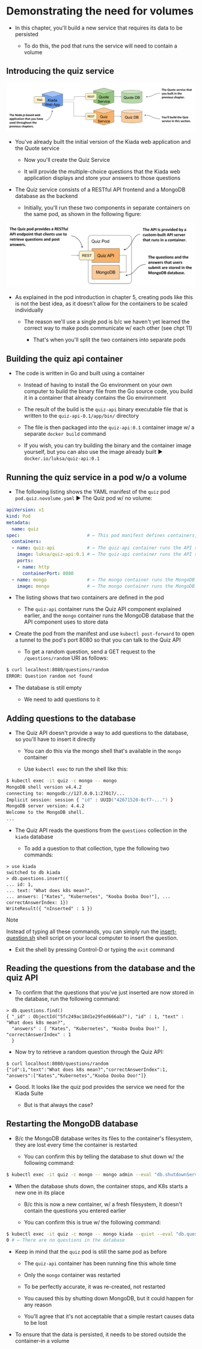 # Demonstrating the need for volumes

* In this chapter, you'll build a new service that requires its data to be persisted

  * To do this, the pod that runs the service will need to contain a volume

## Introducing the quiz service

![Fig. 1 How the Quiz service fits into the architecture of the Kiada Suite](../../../../../../img/kubernetes-in-action.demo/chpt07/section01/demo/diag01.png)

* You've already built the initial version of the Kiada web application and the Quote service

  * Now you'll create the Quiz Service

  * It will provide the multiple-choice questions that the Kiada web application displays and store your answers to those questions

* The Quiz service consists of a RESTful API frontend and a MongoDB database as the backend

  * Initially, you'll run these two components in separate containers on the same pod, as shown in the following figure:

![Fig. 2 The Quiz API and the MongoDB database run in the same pod](../../../../../../img/kubernetes-in-action.demo/chpt07/section01/demo/diag02.png)

* As explained in the pod introduction in chapter 5, creating pods like this is not the best idea, as it doesn't allow for the containers to be scaled individually

  * The reason we'll use a single pod is b/c we haven't yet learned the correct way to make pods communicate w/ each other (see chpt 11)

    * That's when you'll split the two containers into separate pods

## Building the quiz api container

* The code is written in Go and built using a container

  * Instead of having to install the Go environment on your own computer to build the binary file from the Go source code, you build it in a container that already contains the Go environment

  * The result of the build is the `quiz-api` binary executable file that is written to the `quiz-api-0.1/app/bin/` directory

  * The file is then packaged into the `quiz-api:0.1` container image w/ a separate `docker build` command

  * If you wish, you can try building the binary and the container image yourself, but you can also use the image already built ▶︎ `docker.io/luksa/quiz-api:0.1`

## Running the quiz service in a pod w/o a volume

* The following listing shows the YAML manifest of the `quiz` pod `pod.quiz.novolume.yaml` ▶︎ The Quiz pod w/ no volume:

```yaml
apiVersion: v1
kind: Pod
metadata:
  name: quiz
spec:                         # ← This pod manifest defines containers, but no volumes.
  containers:
  - name: quiz-api            # ← The quiz-api container runs the API server written in Go
    image: luksa/quiz-api:0.1 # ← The quiz-api container runs the API server written in Go
    ports:
    - name: http
      containerPort: 8080
  - name: mongo               # ← The mongo container runs the MongoDB database and represents the backend.
    image: mongo              # ← The mongo container runs the MongoDB database and represents the backend.
```

* The listing shows that two containers are defined in the pod

  * The `quiz-api` container runs the Quiz API component explained earlier, and the `mongo` container runs the MongoDB database that the API component uses to store data

* Create the pod from the manifest and use `kubectl post-forward` to open a tunnel to the pod's port 8080 so that you can talk to the Quiz API

  * To get a random question, send a GET request to the `/questions/random` URI as follows:

```zsh
$ curl localhost:8080/questions/random
ERROR: Question random not found
```

* The database is still empty

  * We need to add questions to it

## Adding questions to the database

* The Quiz API doesn't provide a way to add questions to the database, so you'll have to insert it directly

  * You can do this via the mongo shell that's available in the `mongo` container

  * Use `kubectl exec` to run the shell like this:

```zsh
$ kubectl exec -it quiz -c mongo -- mongo
MongoDB shell version v4.4.2
connecting to: mongodb://127.0.0.1:27017/...
Implicit session: session { "id" : UUID("42671520-0cf7-...") }
MongoDB server version: 4.4.2
Welcome to the MongoDB shell.
...
```

* The Quiz API reads the questions from the `questions` collection in the `kiada` database

  * To add a question to that collection, type the following two commands:

```shell
> use kiada
switched to db kiada
> db.questions.insert({
... id: 1,
... text: "What does k8s mean?",
... answers: ["Kates", "Kubernetes", "Kooba Dooba Doo!"], ... correctAnswerIndex: 1})
WriteResult({ "nInserted" : 1 })
```

> [!NOTE]
> 
> Instead of typing all these commands, you can simply run the [insert-question.sh](insert-question.sh) shell script on your local computer to insert the question.

  * Exit the shell by pressing Control-D or typing the `exit` command

## Reading the questions from the database and the quiz API

* To confirm that the questions that you've just inserted are now stored in the database, run the following command:

```shell
> db.questions.find()
{ "_id" : ObjectId("5fc249ac18d1e29fed666ab7"), "id" : 1, "text" : "What does k8s mean?",
  "answers" : [ "Kates", "Kubernetes", "Kooba Dooba Doo!" ], "correctAnswerIndex" : 1
  }
```

* Now try to retrieve a random question through the Quiz API:

```shell
$ curl localhost:8080/questions/random
{"id":1,"text":"What does k8s mean?","correctAnswerIndex":1,
"answers":["Kates","Kubernetes","Kooba Dooba Doo!"]}
```

* Good. It looks like the quiz pod provides the service we need for the Kiada Suite

  * But is that always the case?

## Restarting the MongoDB database

* B/c the MongoDB database writes its files to the container's filesystem, they are lost every time the container is restarted

  * You can confirm this by telling the database to shut down w/ the following command:

```zsh
$ kubectl exec -it quiz -c mongo -- mongo admin --eval "db.shutdownServer()"
```

* When the database shuts down, the container stops, and K8s starts a new one in its place

  * B/c this is now a new container, w/ a fresh filesystem, it doesn't contain the questions you entered earlier

  * You can confirm this is true w/ the following command:

```zsh
$ kubectl exec -it quiz -c mongo -- mongo kiada --quiet --eval "db.questions.count()"
0 # ← There are no questions in the database
```

* Keep in mind that the `quiz` pod is still the same pod as before

  * The `quiz-api` container has been running fine this whole time

  * Only the `mongo` container was restarted

  * To be perfectly accurate, it was re-created, not restarted

  * You caused this by shutting down MongoDB, but it could happen for any reason

  * You'll agree that it's not acceptable that a simple restart causes data to be lost

* To ensure that the data is persisted, it needs to be stored outside the container-in a volume
